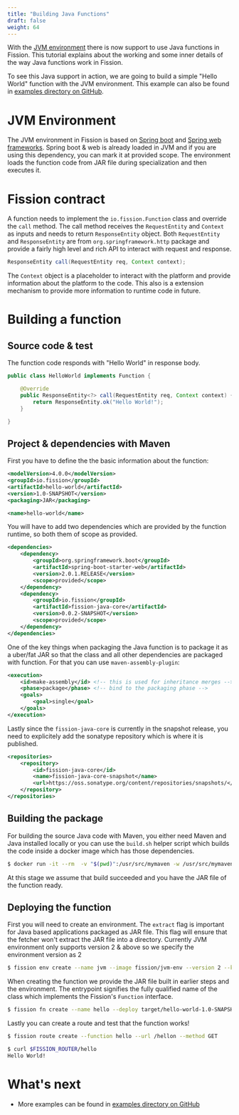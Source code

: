 ```yaml
---
title: "Building Java Functions"
draft: false
weight: 64
---
```


With the [JVM environment](https://github.com/fission/fission/tree/master/environments/jvm) there is now support to use Java functions in Fission. This tutorial explains about the working and some inner details of the way Java functions work in Fission.

To see this Java support in action, we are going to build a simple "Hello World" function with the JVM environment. This example can also be found in [examples directory on GitHub](https://github.com/fission/fission/tree/master/examples/jvm/java).

# JVM Environment

The JVM environment in Fission is based on [Spring boot](https://spring.io/projects/spring-boot) and [Spring web frameworks](https://docs.spring.io/spring/docs/current/spring-framework-reference/web.html). Spring boot & web is already loaded in JVM and if you are using this dependency, you can mark it at provided scope. The environment loads the function code from JAR file during specialization and then executes it.

# Fission contract

A function needs to implement the `io.fission.Function` class and override the `call` method. The call method receives the `RequestEntity` and `Context` as inputs and needs to return `ResponseEntity` object. Both `RequestEntity` and `ResponseEntity` are from `org.springframework.http` package and provide a fairly high level and rich API to interact with request and response.

```java
ResponseEntity call(RequestEntity req, Context context);
```

The `Context` object is a placeholder to interact with the platform and provide information about the platform to the code. This also is a extension mechanism to provide more information to runtime code in future.

# Building a function

## Source code & test

The function code responds with "Hello World" in response body.

```java
public class HelloWorld implements Function {

	@Override
	public ResponseEntity<?> call(RequestEntity req, Context context) {
		return ResponseEntity.ok("Hello World!");
	}

}
```

## Project & dependencies with Maven

First you have to define the the basic information about the function:

```xml
<modelVersion>4.0.0</modelVersion>
<groupId>io.fission</groupId>
<artifactId>hello-world</artifactId>
<version>1.0-SNAPSHOT</version>
<packaging>JAR</packaging>

<name>hello-world</name>
```
You will have to add two dependencies which are provided by the function runtime, so both them of scope as provided.

```xml
<dependencies>
	<dependency>
		<groupId>org.springframework.boot</groupId>
		<artifactId>spring-boot-starter-web</artifactId>
		<version>2.0.1.RELEASE</version>
		<scope>provided</scope>
	</dependency>
	<dependency>
		<groupId>io.fission</groupId>
		<artifactId>fission-java-core</artifactId>
		<version>0.0.2-SNAPSHOT</version>
		<scope>provided</scope>
	</dependency>
</dependencies>
```


One of the key things when packaging the Java function is to package it as a uber/fat JAR so that the class and all other dependencies are packaged with function. For that you can use `maven-assembly-plugin`:

```xml
<execution>
	<id>make-assembly</id> <!-- this is used for inheritance merges -->
	<phase>package</phase> <!-- bind to the packaging phase -->
	<goals>
		<goal>single</goal>
	</goals>
</execution>
```

Lastly since the `fission-java-core` is currently in the snapshot release, you need to explicitely add the sonatype repository which is where it is published. 

```xml
<repositories>
	<repository>
		<id>fission-java-core</id>
		<name>fission-java-core-snapshot</name>
		<url>https://oss.sonatype.org/content/repositories/snapshots/</url>
	</repository>
</repositories>
```
## Building the package

For building the source Java code with Maven, you either need Maven and Java installed locally or you can use the `build.sh` helper script which builds the code inside a docker image which has those dependencies.
```bash
$ docker run -it --rm  -v "$(pwd)":/usr/src/mymaven -w /usr/src/mymaven maven:3.5-jdk-8 mvn clean package
```

At this stage we assume that build succeeded and you have the JAR file of the function ready.

## Deploying the function

First you will need to create an environment. The `extract` flag is important for Java based applications packaged as JAR file. This flag will ensure that the fetcher won't extract the JAR file into a directory. Currently JVM environment only supports version 2 & above so we specify the environment version as 2

```bash
$ fission env create --name jvm --image fission/jvm-env --version 2 --keeparchive
```

When creating the function we provide the JAR file built in earlier steps and the environment. The entrypoint signifies the fully qualified name of the class which implements the Fission's `Function` interface. 

```bash
$ fission fn create --name hello --deploy target/hello-world-1.0-SNAPSHOT-JAR-with-dependencies.JAR --env jvm --entrypoint io.fission.HelloWorld
```
Lastly you can create a route and test that the function works!

```bash
$ fission route create --function hello --url /hellon --method GET

$ curl $FISSION_ROUTER/hello
Hello World!
```

# What's next

- More examples can be found in [examples directory on GitHub](https://github.com/fission/fission/tree/master/examples/jvm/)
